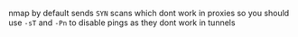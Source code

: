 
nmap by default sends `SYN` scans which dont work in proxies
so you should use `-sT`  and  `-Pn` to disable pings as they dont work in tunnels
